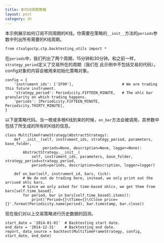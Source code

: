 ```yaml
---
title: 多时间周期策略
layout: post
category: zh
---
```


本示例展示如何订阅不同周期的K线。你需要在策略的`__init__`方法的`periods`参数中列出所有需要的K线周期。

```
from ctxalgoctp.ctp.backtesting_utils import *
```

在`periods`中，我们列出了两个周期，15分钟和30分钟。和之前一样，`strategy_period`定义了交易所在的周期（我们在
此示例中不包括交易的代码）。
config对象的内容会被用来初始化策略对象。

```
config = {
    'instrument_ids': ['IF99'],                      # We are trading this future instrument.
    'strategy_period': Periodicity.FIFTEEN_MINUTE,   # The ohlc bar granularity on which trading happens.
    'periods': [Periodicity.FIFTEEN_MINUTE, Periodicity.THIRTY_MINUTE],
}
```

以下是策略代码。当一根或多根K线到来的时候，`on_bar`方法会被调用，其参数中包括了所生成的所有的K线的信息。

```
class MultiTimeFrameStrategy(AbstractStrategy):
    def __init__(self, instrument_ids, strategy_period, parameters, base_folder,
                 periods=None, description=None, logger=None):
        AbstractStrategy.__init__(
            self, instrument_ids, parameters, base_folder, strategy_period=strategy_period,
            periods=periods, description=description, logger=logger)

    def on_bar(self, instrument_id, bars, tick):
        # We do not do trading here, instead, we only print out the arrived ohlc bars.
        # Since we only asked for time-based ohlcs, we get them from bars[self.time_based].
        for period, bar in bars[self.time_based].items():
            print('Period={}\tTime={}\tClose price={}'.format(Periodicity.name(period), bar.timestamp, bar.close))
```

现在我们对以上交易策略进行历史数据的回测。

```
start_date = '2014-01-01'  # Backtesting start date.
end_date = '2014-12-31'    # Backtesting end date.
report, data_source = backtest(MultiTimeFrameStrategy, config, start_date, end_date)

```
